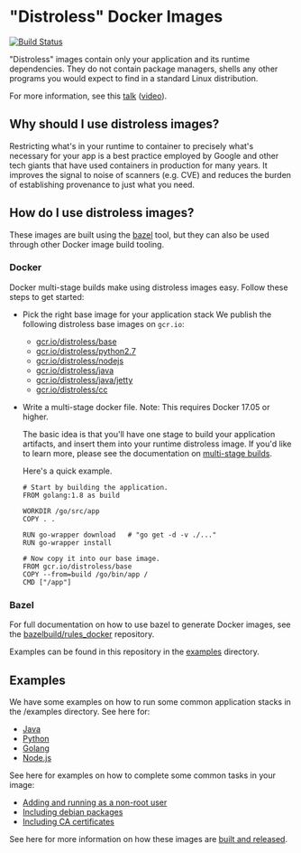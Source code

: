 # "Distroless" Docker Images

[![Build Status](https://travis-ci.org/GoogleCloudPlatform/distroless.svg?branch=master)](https://travis-ci.org/GoogleCloudPlatform/distroless)

"Distroless" images contain only your application and its runtime dependencies.
They do not contain package managers, shells any other programs you would expect to find in a standard Linux distribution.

For more information, see this [talk](https://swampup2017.sched.com/event/A6CW/distroless-docker-containerizing-apps-not-vms?iframe=no&w=100%&sidebar=yes&bg=no) ([video](https://www.youtube.com/watch?v=lviLZFciDv4)).

## Why should I use distroless images?

Restricting what's in your runtime to container to precisely what's necessary for your app is a best practice employed by Google
and other tech giants that have used containers in production for many years.
It improves the signal to noise of scanners (e.g. CVE) and reduces the burden of establishing provenance to just what you need.

## How do I use distroless images?

These images are built using the [bazel](https://bazel.build) tool, but they can also be used through other Docker image build tooling.

### Docker

Docker multi-stage builds make using distroless images easy.
Follow these steps to get started:

* Pick the right base image for your application stack
  We publish the following distroless base images on `gcr.io`:
    * [gcr.io/distroless/base](base/README.md)
    * [gcr.io/distroless/python2.7](python2.7/README.md)
    * [gcr.io/distroless/nodejs](nodejs/README.md)
    * [gcr.io/distroless/java](java/README.md)
    * [gcr.io/distroless/java/jetty](java/jetty/README/md)
    * [gcr.io/distroless/cc](cc/README.md)
* Write a multi-stage docker file.
  Note: This requires Docker 17.05 or higher.

  The basic idea is that you'll have one stage to build your application artifacts, and insert them into your runtime distroless image.
  If you'd like to learn more, please see the documentation on [multi-stage builds](https://docs.docker.com/engine/userguide/eng-image/multistage-build/).

  Here's a quick example.
  ```
  # Start by building the application.
  FROM golang:1.8 as build

  WORKDIR /go/src/app
  COPY . .

  RUN go-wrapper download   # "go get -d -v ./..."
  RUN go-wrapper install

  # Now copy it into our base image.
  FROM gcr.io/distroless/base
  COPY --from=build /go/bin/app /
  CMD ["/app"]
  ```

### Bazel

For full documentation on how to use bazel to generate Docker images, see the [bazelbuild/rules_docker](http://github.com/bazelbuild/rules_docker) repository.

Examples can be found in this repository in the [examples](examples/) directory.

## Examples

We have some examples on how to run some common application stacks in the /examples directory.
See here for:

* [Java](examples/java/BUILD)
* [Python](examples/python2.7/BUILD)
* [Golang](examples/go/BUILD)
* [Node.js](examples/nodejs/BUILD)

See here for examples on how to complete some common tasks in your image:

* [Adding and running as a non-root user](examples/nonroot)
* [Including debian packages](https://github.com/bazelbuild/rules_docker#docker_build-1)
* [Including CA certificates](cacerts/)

See here for more information on how these images are [built and released](RELEASES.md).
